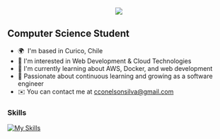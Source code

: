 <h1 align="center">
  <img src="https://readme-typing-svg.demolab.com?font=Fira+Code&duration=4000&pause=1000&color=BA11F7&center=true&vCenter=true&random=false&width=435&lines=%F0%9F%91%8B+Hi+there!;I'm+Nelson+Silva!"
</h1>

Computer Science Student
------------------------

* 🌍  I'm based in Curico, Chile
* 🌟  I'm interested in Web Development & Cloud Technologies
* 🧠  I'm currently learning about AWS, Docker, and web development
* 🌱  Passionate about continuous learning and growing as a software engineer
* ✉️  You can contact me at [cconelsonsilva@gmail.com](mailto:cconelsonsilva@gmail.com)

### Skills


[![My Skills](https://skillicons.dev/icons?i=py,js,html,css,react,vue,express,nodejs,figma,java,git,mongodb,postgres,aws,docker)](https://skillicons.dev)
